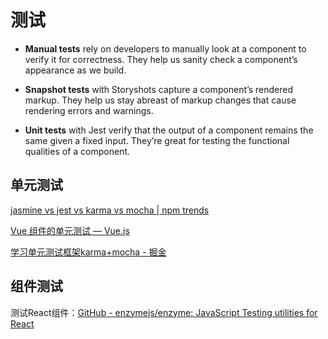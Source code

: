 # 测试

- **Manual tests** rely on developers to manually look at a component to verify it for correctness. They help us sanity check a component’s appearance as we build.

- **Snapshot tests** with Storyshots capture a component’s rendered markup. They help us stay abreast of markup changes that cause rendering errors and warnings.

- **Unit tests** with Jest verify that the output of a component remains the same given a fixed input. They’re great for testing the functional qualities of a component.

## 单元测试

[jasmine vs jest vs karma vs mocha | npm trends](https://www.npmtrends.com/jasmine-vs-jest-vs-karma-vs-mocha)

[Vue 组件的单元测试 — Vue.js](https://cn.vuejs.org/v2/cookbook/unit-testing-vue-components.html)

[学习单元测试框架karma+mocha - 掘金](https://juejin.cn/post/6844903683365273607)

## 组件测试

测试React组件：[GitHub - enzymejs/enzyme: JavaScript Testing utilities for React](https://github.com/enzymejs/enzyme)

